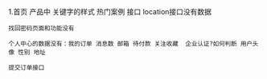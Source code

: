 1.首页
	产品中  关键字的样式
	热门案例 接口
	location接口没有数据

	找回密码页面和功能没有

	个人中心的数据没有：我的订单 消息数 邮箱 待付款 关注收藏  企业认证?如何判断 用户头像 性别 地址

	提交订单接口
